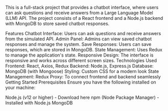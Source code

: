 This is a full-stack project that provides a chatbot interface, where users can ask questions and receive answers from a Large Language Model (LLM) API. The project consists of a React frontend and a Node.js backend with MongoDB to store saved chatbot responses.

Features
Chatbot Interface: Users can ask questions and receive answers from the simulated API.
Admin Panel: Admins can view saved chatbot responses and manage the system.
Save Responses: Users can save responses, which are stored in MongoDB.
State Management: Uses Redux to manage the application's state.
Responsive Design: The interface is responsive and works across different screen sizes.
Technologies Used
Frontend: React, Axios, Redux
Backend: Node.js, Express.js
Database: MongoDB (with Mongoose)
Styling: Custom CSS for a modern look
State Management: Redux
Proxy: To connect frontend and backend seamlessly
Getting Started
Prerequisites
Ensure you have the following installed on your machine:

Node.js (v12 or higher) - Download here
npm (Node Package Manager) - Installed with Node.js
MongoDB 
